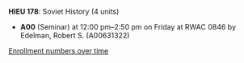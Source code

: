 **HIEU 178**: Soviet History (4 units)

- **A00** (Seminar) at 12:00 pm–2:50 pm on Friday at RWAC 0846 by Edelman, Robert S. (A00631322)

[Enrollment numbers over time](./HIEU178.tsv)
